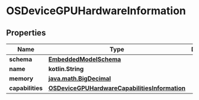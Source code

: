 
# OSDeviceGPUHardwareInformation

## Properties
Name | Type | Description | Notes
------------ | ------------- | ------------- | -------------
**schema** | [**EmbeddedModelSchema**](EmbeddedModelSchema) |  |  [optional]
**name** | **kotlin.String** |  |  [optional]
**memory** | [**java.math.BigDecimal**](java.math.BigDecimal) |  |  [optional]
**capabilities** | [**OSDeviceGPUHardwareCapabilitiesInformation**](OSDeviceGPUHardwareCapabilitiesInformation) |  |  [optional]



